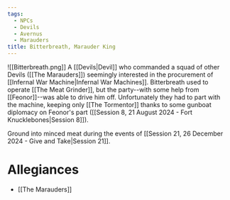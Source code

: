 ```yaml
---
tags:
  - NPCs
  - Devils
  - Avernus
  - Marauders
title: Bitterbreath, Marauder King
---
```

![[Bitterbreath.png]]
A [[Devils|Devil]] who commanded a squad of other Devils ([[The Marauders]]) seemingly interested in the procurement of [[Infernal War Machine|Infernal War Machines]]. Bitterbreath used to operate [[The Meat Grinder]], but the party--with some help from [[Feonor]]--was able to drive him off. Unfortunately they had to part with the machine, keeping only [[The Tormentor]] thanks to some gunboat diplomacy on Feonor's part ([[Session 8, 21 August 2024 - Fort Knucklebones|Session 8]]).

Ground into minced meat during the events of [[Session 21, 26 December 2024 - Give and Take|Session 21]].
# Allegiances
- [[The Marauders]]